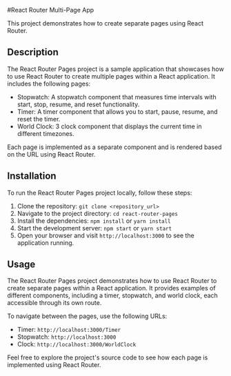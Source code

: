 #React Router Multi-Page App

This project demonstrates how to create separate pages using React Router.

## Description

The React Router Pages project is a sample application that showcases how to use React Router to create multiple pages within a React application. It includes the following pages:

- Stopwatch: A stopwatch component that measures time intervals with start, stop, resume, and reset functionality.
- Timer: A timer component that allows you to start, pause, resume, and reset the timer.
- World Clock: 3 clock component that displays the current time in different timezones.

Each page is implemented as a separate component and is rendered based on the URL using React Router.

## Installation

To run the React Router Pages project locally, follow these steps:

1. Clone the repository: `git clone <repository_url>`
2. Navigate to the project directory: `cd react-router-pages`
3. Install the dependencies: `npm install` or `yarn install`
4. Start the development server: `npm start` or `yarn start`
5. Open your browser and visit `http://localhost:3000` to see the application running.

## Usage

The React Router Pages project demonstrates how to use React Router to create separate pages within a React application. It provides examples of different components, including a timer, stopwatch, and world clock, each accessible through its own route.

To navigate between the pages, use the following URLs:

- Timer: `http://localhost:3000/Timer`
- Stopwatch: `http://localhost:3000`
- Clock: `http://localhost:3000/WorldClock`

Feel free to explore the project's source code to see how each page is implemented using React Router.

